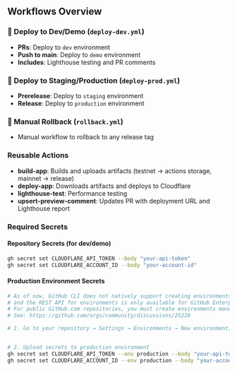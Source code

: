 ## Workflows Overview

### 🚀 Deploy to Dev/Demo (`deploy-dev.yml`)
- **PRs**: Deploy to `dev` environment
- **Push to main**: Deploy to `demo` environment
- **Includes**: Lighthouse testing and PR comments

### 🚀 Deploy to Staging/Production (`deploy-prod.yml`)
- **Prerelease**: Deploy to `staging` environment
- **Release**: Deploy to `production` environment

### 🔄 Manual Rollback (`rollback.yml`)
- Manual workflow to rollback to any release tag

### Reusable Actions
- **build-app**: Builds and uploads artifacts (testnet → actions storage, mainnet → release)
- **deploy-app**: Downloads artifacts and deploys to Cloudflare
- **lighthouse-test**: Performance testing
- **upsert-preview-comment**: Updates PR with deployment URL and Lighthouse report

### Required Secrets

#### Repository Secrets (for dev/demo)
```bash
gh secret set CLOUDFLARE_API_TOKEN --body "your-api-token"
gh secret set CLOUDFLARE_ACCOUNT_ID --body "your-account-id"
```

#### Production Environment Secrets
```bash
# As of now, GitHub CLI does not natively support creating environments via a simple command,
# and the REST API for environments is only available for GitHub Enterprise Server.
# For public GitHub.com repositories, you must create environments manually in the repository settings UI.
# See: https://github.com/orgs/community/discussions/25220

# 1. Go to your repository → Settings → Environments → New environment, and create "production" there.


# 2. Upload secrets to production environment
gh secret set CLOUDFLARE_API_TOKEN --env production --body "your-api-token"
gh secret set CLOUDFLARE_ACCOUNT_ID --env production --body "your-account-id"
```


